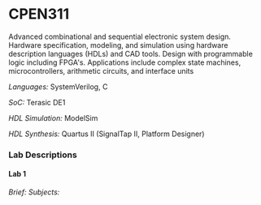 # CPEN311

Advanced combinational and sequential electronic system design. Hardware specification, modeling, and simulation using hardware description languages (HDLs) and CAD tools. Design with programmable logic including FPGA's. Applications include complex state machines, microcontrollers, arithmetic circuits, and interface units

*Languages:* SystemVerilog, C

*SoC:* Terasic DE1

*HDL Simulation:* ModelSim

*HDL Synthesis:* Quartus II (SignalTap II, Platform Designer)


### Lab Descriptions

#### Lab 1

*Brief:* 
*Subjects:*  





